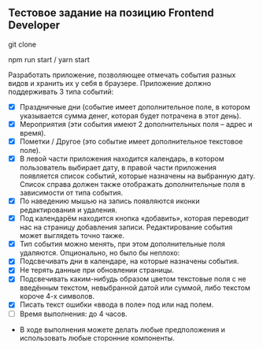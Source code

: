 ## Тестовое задание на позицию Frontend Developer

git clone

npm run start
/
yarn start

Разработать приложение, позволяющее отмечать события разных видов и хранить их у себя в браузере.
Приложение должно поддерживать 3 типа событий: 
- [x] Праздничные дни (событие имеет дополнительное поле, в котором указывается сумма денег, 
которая будет потрачена в этот день).
- [x] Мероприятия (эти события имеют 2 дополнительных поля – адрес и время).
- [x] Пометки / Другое (это событие имеет дополнительное текстовое поле).
- [x] В левой части приложения находится календарь, в котором пользователь выбирает дату, в правой части 
приложения появляется список событий, которые назначены на выбранную дату. Список справа должен 
также отображать дополнительные поля в зависимости от типа события.
- [x] По наведению мышью на запись появляются иконки редактирования и удаления.
- [x] Под календарём находится кнопка «добавить», которая переводит нас на страницу добавления записи. 
Редактирование события может выглядеть точно также.
- [x] Тип события можно менять, при этом дополнительные поля 
удаляются.
Опционально, но было бы неплохо:
- [x] Подсвечивать дни в календаре, на которые 
назначены события.
- [x] Не терять данные при обновлении страницы.
- [x] Подсвечивать каким-нибудь образом цветом 
текстовые поля с не введённым текстом, невыбранной 
датой или суммой, либо текстом короче 4-х символов.
- [x] Писать текст ошибки «ввода в поле» под или над 
полем.
- [ ] Время выполнения: до 4 часов.
* В ходе выполнения можете делать любые предположения
и использовать любые сторонние компоненты.
